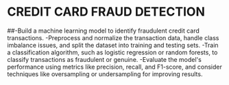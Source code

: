 # CREDIT CARD FRAUD DETECTION
##-Build a machine learning model to identify fraudulent credit card
transactions.
-Preprocess and normalize the transaction data, handle class imbalance
issues, and split the dataset into training and testing sets.
-Train a classification algorithm, such as logistic regression or random
forests, to classify transactions as fraudulent or genuine.
-Evaluate the model's performance using metrics like precision, recall, and
F1-score, and consider techniques like oversampling or undersampling for
improving results.

